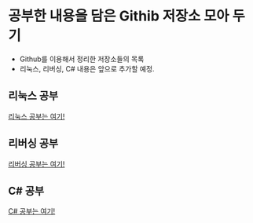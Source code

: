 # 공부한 내용을 담은 Githib 저장소 모아 두기 
- Github를 이용해서 정리한 저장소들의 목록
- 리눅스, 리버싱, C# 내용은 앞으로 추가할 예정.

## 리눅스 공부
[리눅스 공부는 여기!](https://github.com/KangBokyeong/Study_Linux)

## 리버싱 공부
[리버싱 공부는 여기!](https://github.com/KangBokyeong/Study_Reversing)

## C# 공부
[C# 공부는 여기!](https://github.com/KangBokyeong/Study_Csharp)
